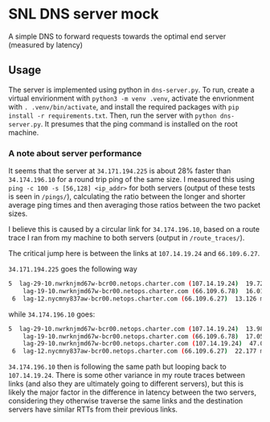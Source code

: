 # SNL DNS server mock
A simple DNS to forward requests towards the optimal end server (measured by latency)

## Usage 
The server is implemented using python in `dns-server.py`. To run, create a virtual envirionment with `python3 -m venv .venv`, activate the envrionment with `. .venv/bin/activate`, and install the required packages with `pip install -r requirements.txt`. Then, run the server with `python dns-server.py`. It presumes that the ping command is installed on the root machine. 

### A note about server performance
It seems that the server at `34.171.194.225` is about 28% faster than `34.174.196.10` 
for a round trip ping of the same size. I measured this using `ping -c 100 -s [56,128] <ip_addr>` for both servers (output of these tests is seen in `/pings/`), calculating the ratio between the longer and shorter average ping times and then averaging those ratios between the two packet sizes. 

I believe this is caused by a circular link for `34.174.196.10`, based on a route trace I ran from my machine to both servers (output in `/route_traces/`). 

The critical jump here is between the links at `107.14.19.24` and `66.109.6.27`. 

`34.171.194.225` goes the following way

```bash
5  lag-29-10.nwrknjmd67w-bcr00.netops.charter.com (107.14.19.24)  19.727 ms  13.146 ms
    lag-19-10.nwrknjmd67w-bcr00.netops.charter.com (66.109.6.78)  16.016 ms
 6  lag-12.nycmny837aw-bcr00.netops.charter.com (66.109.6.27)  13.126 ms
```

while `34.174.196.10` goes:
```bash
5  lag-29-10.nwrknjmd67w-bcr00.netops.charter.com (107.14.19.24)  13.988 ms
    lag-19-10.nwrknjmd67w-bcr00.netops.charter.com (66.109.6.78)  17.057 ms
    lag-29-10.nwrknjmd67w-bcr00.netops.charter.com (107.14.19.24)  47.018 ms # loop back
 6  lag-12.nycmny837aw-bcr00.netops.charter.com (66.109.6.27)  22.177 ms  22.775 ms
 ```
`34.174.196.10` then is following the same path but looping back to `107.14.19.24`. There is some other variance in my route traces between links (and also they are ultimately going to different servers), but this is likely the major factor in the difference in latency between the two servers, considering they otherwise traverse the same links and the destination servers have similar RTTs from their previous links. 
 